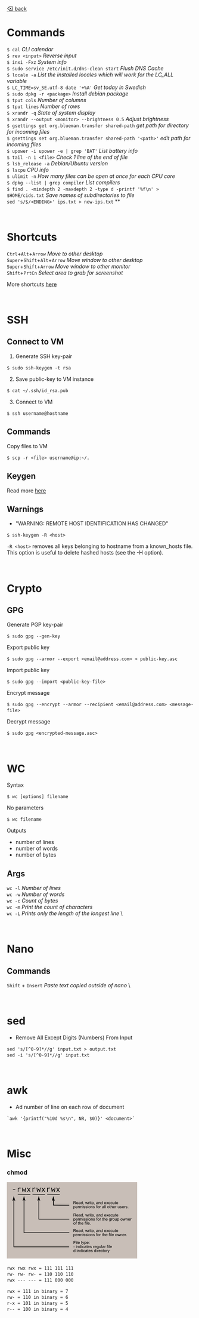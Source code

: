 [⌫ back](../README.md)

# Commands
`$ cal` *CLI calendar*\
`$ rev <input>` *Reverse input* \
`$ inxi -Fxz` *System info*\
`$ sudo service /etc/init.d/dns-clean start` *Flush DNS Cache*\
`$ locale -a` *List the installed locales which will work for the LC_ALL variable*\
`$ LC_TIME=sv_SE.utf-8 date '+%A'` *Get today in Swedish*\
`$ sudo dpkg -r <package>` *Install debian package*\
`$ tput cols` *Number of columns*\
`$ tput lines` *Number of rows*\
`$ xrandr -q` *State of system display*\
`$ xrandr --output <monitor> --brightness 0.5` *Adjust brightness*\
`$ gsettings get org.blueman.transfer shared-path` *get path for directory for incoming files*\
`$ gsettings set org.blueman.transfer shared-path '<path>'` *edit path for incoming files*\
`$ upower -i upower -e | grep 'BAT'` *List battery info*\
`$ tail -n 1 <file>` *Check 1 line of the end of file*\
`$ lsb_release -a` *Debian/Ubuntu version*\
`$ lscpu` *CPU info*\
`$ ulimit -n` *How many files can be open at once for each CPU core*\
`$ dpkg --list | grep compiler` *List compilers*\
`$ find . -mindepth 2 -maxdepth 2 -type d -printf '%f\n' > $HOME/cids.txt` *Save names of subdirectories to file*\
`sed 's/$/<ENDING>' ips.txt > new-ips.txt` **


<br/>


# Shortcuts
`Ctrl`+`Alt`+`Arrow` *Move to other desktop*\
`Super`+`Shift`+`Alt`+`Arrow` *Move window to other desktop*\
`Super`+`Shift`+`Arrow` *Move window to other monitor*\
`Shift`+`PrtCn` *Select area to grab for screenshot*

More shortcuts [here](https://community.linuxmint.com/tutorial/view/244)


<br/>


# SSH

## Connect to VM

1. Generate SSH key-pair
```
$ sudo ssh-keygen -t rsa
```

2. Save public-key to VM instance
```
$ cat ~/.ssh/id_rsa.pub
```
   
3. Connect to VM
```
$ ssh username@hostname
```

## Commands

Copy files to VM
```
$ scp -r <file> username@ip:~/.
```

## Keygen
Read more [here](https://linux.die.net/man/1/ssh-keygen)

## Warnings
 -  "WARNING: REMOTE HOST IDENTIFICATION HAS CHANGED"
```
$ ssh-keygen -R <host>
```
`-R <host>` removes all keys belonging to hostname from a known_hosts file. This option is useful to delete hashed hosts (see the -H option).


<br/>


# Crypto
## GPG
Generate PGP key-pair
```
$ sudo gpg --gen-key
```

Export public key
```
$ sudo gpg --armor --export <email@address.com> > public-key.asc
```

Import public key
```
$ sudo gpg --import <public-key-file>
```

Encrypt message
```
$ sudo gpg --encrypt --armor --recipient <email@address.com> <message-file>
```

Decrypt message
```
$ sudo gpg <encrypted-message.asc>
```


<br/>


# WC
Syntax 
```
$ wc [options] filename
```
No parameters

```
$ wc filename
```
Outputs
- number of lines
- number of words
- number of bytes

## Args
`wc -l` *Number of lines* \
`wc -w` *Number of words* \
`wc -c` *Count of bytes* \
`wc -m` *Print the count of characters* \
`wc -L` *Prints only the length of the longest line* \


<br/>


# Nano
## Commands
`Shift` + `Insert` *Paste text copied outside of nano* \


<br/>


# sed
- Remove All Except Digits (Numbers) From Input
```
sed 's/[^0-9]*//g' input.txt > output.txt
sed -i 's/[^0-9]*//g' input.txt
```


</br>


# awk
- Ad number of line on each row of document
```
`awk '{printf("%10d %s\n", NR, $0)}' <document>`
```


</br>


# Misc
### chmod
<img src="fp.png" width="350">

```
rwx rwx rwx = 111 111 111
rw- rw- rw- = 110 110 110
rwx --- --- = 111 000 000
```

```
rwx = 111 in binary = 7
rw- = 110 in binary = 6
r-x = 101 in binary = 5
r-- = 100 in binary = 4
```